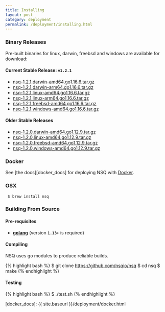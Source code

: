 ```yaml
--- 
title: Installing
layout: post
category: deployment
permalink: /deployment/installing.html
---
```


### <a name="binary">Binary Releases</a>

Pre-built binaries for linux, darwin, freebsd and windows are available for download:

#### Current Stable Release: **`v1.2.1`**

 * [nsq-1.2.1.darwin-amd64.go1.16.6.tar.gz][1.2.1_darwin]
 * [nsq-1.2.1.darwin-arm64.go1.16.6.tar.gz][1.2.1_darwin_arm64]
 * [nsq-1.2.1.linux-amd64.go1.16.6.tar.gz][1.2.1_linux]
 * [nsq-1.2.1.linux-arm64.go1.16.6.tar.gz][1.2.1_linux_arm64]
 * [nsq-1.2.1.freebsd-amd64.go1.16.6.tar.gz][1.2.1_freebsd]
 * [nsq-1.2.1.windows-amd64.go1.16.6.tar.gz][1.2.1_windows]

#### Older Stable Releases

 * [nsq-1.2.0.darwin-amd64.go1.12.9.tar.gz][1.2.0_darwin]
 * [nsq-1.2.0.linux-amd64.go1.12.9.tar.gz][1.2.0_linux]
 * [nsq-1.2.0.freebsd-amd64.go1.12.9.tar.gz][1.2.0_freebsd]
 * [nsq-1.2.0.windows-amd64.go1.12.9.tar.gz][1.2.0_windows]

### Docker

See [the docs][docker_docs] for deploying NSQ with [Docker][docker].

### OSX

     $ brew install nsq

### Building From Source

#### Pre-requisites

 * **[golang](https://golang.org/doc/install)** (version **`1.13+`** is required)

#### Compiling

NSQ uses go modules to produce reliable builds.

{% highlight bash %}
$ git clone https://github.com/nsqio/nsq
$ cd nsq
$ make
{% endhighlight %}

#### Testing

{% highlight bash %}
$ ./test.sh
{% endhighlight %}

[1.2.1_darwin]: https://s3.amazonaws.com/bitly-downloads/nsq/nsq-1.2.1.darwin-amd64.go1.16.6.tar.gz
[1.2.1_darwin_arm64]: https://s3.amazonaws.com/bitly-downloads/nsq/nsq-1.2.1.darwin-arm64.go1.16.6.tar.gz
[1.2.1_linux]: https://s3.amazonaws.com/bitly-downloads/nsq/nsq-1.2.1.linux-amd64.go1.16.6.tar.gz
[1.2.1_linux_arm64]: https://s3.amazonaws.com/bitly-downloads/nsq/nsq-1.2.1.linux-arm64.go1.16.6.tar.gz
[1.2.1_freebsd]: https://s3.amazonaws.com/bitly-downloads/nsq/nsq-1.2.1.freebsd-amd64.go1.16.6.tar.gz
[1.2.1_windows]: https://s3.amazonaws.com/bitly-downloads/nsq/nsq-1.2.1.windows-amd64.go1.16.6.tar.gz

[1.2.0_darwin]: https://s3.amazonaws.com/bitly-downloads/nsq/nsq-1.2.0.darwin-amd64.go1.12.9.tar.gz
[1.2.0_linux]: https://s3.amazonaws.com/bitly-downloads/nsq/nsq-1.2.0.linux-amd64.go1.12.9.tar.gz
[1.2.0_freebsd]: https://s3.amazonaws.com/bitly-downloads/nsq/nsq-1.2.0.freebsd-amd64.go1.12.9.tar.gz
[1.2.0_windows]: https://s3.amazonaws.com/bitly-downloads/nsq/nsq-1.2.0.windows-amd64.go1.12.9.tar.gz

[docker]: https://docker.io/
[docker_docs]: {{ site.baseurl }}/deployment/docker.html
